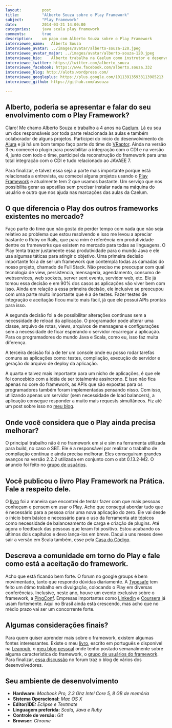 ```yaml
---
layout:         post
title:          "Alberto Souza sobre o Play Framework"
subject:        "Play Framework"
date:           2014-03-21 14:00:00
categories:     java scala play framework
comments:       true
description:    um papo com Alberto Souza sobre o Play Framework
interviewee_name:   Alberto Souza
interviewee_avatar: ../images/avatar/alberto-souza-120.jpeg
interviewee_avatar_major: ../images/avatar/alberto-souza-120.jpeg
interviewee_bio:    Alberto trabalha na Caelum como instrutor e desenvolvedor. Não é apaixonado por nenhuma linguagem, gosta apenas de tentar usar a melhor ferramenta para determinado problema. Atualmente mantém projetos usando Scala, Ruby e Java.
interviewee_twitter: https://twitter.com/alberto_souza
interviewee_facebook: https://www.facebook.com/alberto.souza.332
interviewee_blog: http://alots.wordpress.com/
interviewee_googleplus: https://plus.google.com/101139135933113985213
interviewee_github: https://github.com/asouza

---
```



## Alberto, poderia se apresentar e falar do seu envolvimento com o Play Framework?

Claro! Me chamo Alberto Souza e trabalho a 4 anos na [Caelum](http://www.caelum.com.br/). Lá eu sou um dos responsáveis por toda parte relacionada às aulas e também colaborador de alguns projetos. Participei do inicio do desenvolvimento do [Alura](http://www.alura.com.br/) e já há um bom tempo faço parte do time do [VRaptor](http://vraptor.caelum.com.br/pt/). Ainda na versão 3 eu comecei o plugin para possibilitar a integração com o CDI e na versão 4, junto com todo o time, participei da reconstrução do framework para uma total integração com o CDI e tudo relacionado ao JAVAEE 7.

Para finalizar, e talvez essa seja  a parte mais importante porque está relacionada a entrevista, eu comecei alguns projetos usando o [Play Framework](http://www.playframework.com/) e atualmente tem 2 que usamos bastante. Um serviço que nos possibilita gerar as apostilas sem precisar instalar nada na máquina do usuário e outro que nos ajuda nas marcações das aulas da Caelum.

## O que diferencia o Play dos outros frameworks existentes no mercado?

Faço parte do time que não gosta de perder tempo com nada que não seja relativo ao problema que estou resolvendo e isso me levou a apreciar bastante o Ruby on Rails, que para mim é referência em produtividade dentre os frameworks que existem no mercado para todas as linguagens. O Play tenta trazer justamente essa produtividade para o mundo Java e ele usa algumas táticas para atingir o objetivo. Uma primeira decisão importante foi a de ser um framework que contempla todas as camadas do nosso projeto, chamado de Full Stack. Não preciso me preocupar com qual tecnologia de view, persistencia, mensageria, agendamento, consumo de webservices, web sockets, server sent events, servidor web,  etc. Ele já tomou essa decisão e em 90% dos casos as aplicações vão viver bem com isso. Ainda em relação a essa primeira decisão, ele inclusive se preocupou com uma parte muito importante que é a de testes. Fazer testes de integração e aceitação ficou muito mais fácil, já que ele possui APIs prontas para isso.

A segunda decisão foi a de possibilitar alterações contínuas sem a necessidade de reload da aplicação. O programador pode alterar uma classe, arquivo de rotas, views, arquivos de mensagens e configurações sem a necessidade de ficar esperando o servidor recarregar a aplicação. Para os programadores do mundo Java e Scala, como eu, isso faz muita diferença.

A terceira decisão foi a de ter um console onde eu posso rodar tarefas comuns as aplicações como: testes, compilação, execução do servidor e geração do arquivo de deploy da aplicação.

A quarta e talvez mais importante para um nicho de aplicações, é que ele foi concebido com a idéia de ser totalmente assíncrono. E isso não fica apenas no core do framework, as APIs que são expostas para os programadores também foram implementadas pensando nisso. Com isso, utilizando apenas um servidor (sem necessidade de load balancers), a aplicação consegue responder a muito mais requests simultâneos. Fiz até um post sobre isso no [meu blog](http://alots.wordpress.com/2014/02/18/play-um-framework-pensado-para-voce-e-sua-empresa/).

## Onde você considera que o Play ainda precisa melhorar?

O principal trabalho não é no framework em si e sim na ferramenta utilizada para build, no caso o SBT. Ele é a responsável por realizar o trabalho de compilação contínua e ainda precisa melhorar. Eles conseguiram grandes avanços na versão 2.2.2 utilizada em conjunto com o sbt 0.13.2-M2. O anuncio foi feito no [grupo de usuários](https://groups.google.com/forum/#!topic/play-framework/S_-wYW5Tcvw). 

## Você publicou o livro Play Framework na Prática. Fale a respeito dele.

O [livro](https://leanpub.com/playframeworknapratica) foi a maneira que encontrei de tentar fazer com que mais pessoas conheçam e pensem em usar o Play. Acho que consegui abordar tudo que é necessário para a pessoa criar uma nova aplicação do zero. Ele vai desde o ínicio bem básico e necessário para o uso da ferramenta até tópicos como necessidade de balanceamento de carga e criação de plugins. Até agora o feedback das pessoas que leram foi positivo. Estou acabando os últimos dois capítulos e devo lança-los em breve. Daqui a uns meses deve sair a versão em Scala também, esse pela [Casa do Código](http://www.casadocodigo.com.br/). 

## Descreva a comunidade em torno do Play e fale como está a aceitação do framework.

Acho que está ficando bem forte. O forum no google groups é bem movimentado, tanto que respondo dúvidas diariamente. A [Typesafe](http://typesafe.com/) tem feito um ótimo trabalho em divulgação, colocando o Play em diversas conferências. Inclusive, neste ano, houve um evento exclusivo sobre o framework, a [PingConf](http://www.ping-conf.com/). Empresas importantes como [Linkedin](http://engineering.linkedin.com/play/play-framework-linkedin) e [Coursera](http://www.typesafe.com/blog/making-online-education-accessible-with-typesafe) já usam fortemente. Aqui no Brasil ainda está crescendo, mas acho que no médio prazo vai ser um concorrente forte.

## Algumas considerações finais?

Para quem quiser aprender mais sobre o framework, existem algumas fontes interessantes. Existe o meu [livro](https://leanpub.com/playframeworknapratica), escrito em português e disponível na [Leanpub](https://leanpub.com/playframeworknapratica), o [meu blog pessoal](http://alots.wordpress.com) onde tenho postado semanalmente sobre alguma característica do framework, o [grupo de usuários do framework](https://groups.google.com/forum/#!forum/play-framework). Para finalizar, [essa discussão](https://groups.google.com/forum/#!topic/play-framework/3N6PuGXW-bA) no forum traz o blog de vários dos desenvolvedores.

## Seu ambiente de desenvolvimento

  - **Hardware:** *Macbook Pro, 2.3 Ghz Intel Core 5, 8 GB de memória*
  - **Sistema Operacional:** *Mac OS X*
  - **Editor/IDE:** *Eclipse e Textmate*
  - **Linguagem preferida:** *Scala, Java e Ruby*
  - **Controle de versão:** *Git*
  - **Browser:** *Chrome*
